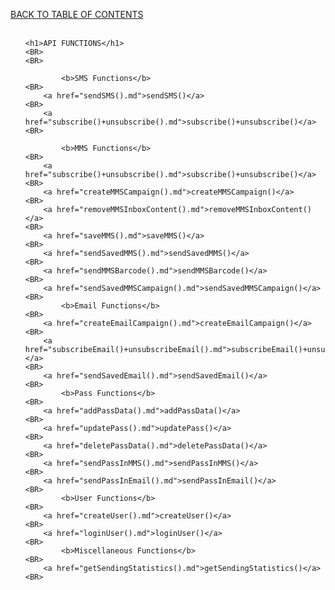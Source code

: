 <a href="/1.3/README.md">BACK TO TABLE OF CONTENTS</a>
<BR>
<BR>


<html>
<head>
</head>
<body>
<ul>

	<h1>API FUNCTIONS</h1>
	<BR>
	<BR>

			<b>SMS Functions</b>
	<BR>
		<a href="sendSMS().md">sendSMS()</a>
	<BR>
		<a href="subscribe()+unsubscribe().md">subscribe()+unsubscribe()</a>
	<BR>
	
			<b>MMS Functions</b>
	<BR>
		<a href="subscribe()+unsubscribe().md">subscribe()+unsubscribe()</a>
	<BR>
		<a href="createMMSCampaign().md">createMMSCampaign()</a>
	<BR>
		<a href="removeMMSInboxContent().md">removeMMSInboxContent()</a>
	<BR>	
		<a href="saveMMS().md">saveMMS()</a>
	<BR>
		<a href="sendSavedMMS().md">sendSavedMMS()</a>
	<BR>
		<a href="sendMMSBarcode().md">sendMMSBarcode()</a>
	<BR>
		<a href="sendSavedMMSCampaign().md">sendSavedMMSCampaign()</a>
	<BR>
			<b>Email Functions</b>		
	<BR>
		<a href="createEmailCampaign().md">createEmailCampaign()</a>
	<BR>
		<a href="subscribeEmail()+unsubscribeEmail().md">subscribeEmail()+unsubscribeEmail()</a>
	<BR>
		<a href="sendSavedEmail().md">sendSavedEmail()</a>
	<BR>
			<b>Pass Functions</b>
	<BR>
		<a href="addPassData().md">addPassData()</a>
	<BR>
		<a href="updatePass().md">updatePass()</a>
	<BR>
		<a href="deletePassData().md">deletePassData()</a>
	<BR>
		<a href="sendPassInMMS().md">sendPassInMMS()</a>
	<BR>
		<a href="sendPassInEmail().md">sendPassInEmail()</a>
	<BR>
			<b>User Functions</b>
	<BR>
		<a href="createUser().md">createUser()</a>
	<BR>
		<a href="loginUser().md">loginUser()</a>
	<BR>
			<b>Miscellaneous Functions</b>
	<BR>
		<a href="getSendingStatistics().md">getSendingStatistics()</a>
	<BR>


</ul>
</body>
</html>
